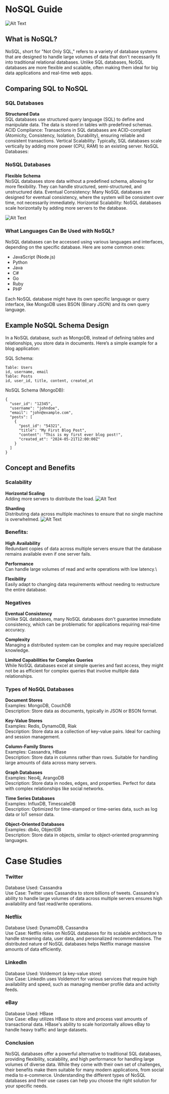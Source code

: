 # NoSQL Guide

![ Alt Text](1688042311973.png)

## What is NoSQL?
NoSQL, short for "Not Only SQL," refers to a variety of database systems that are designed to handle large volumes of data that don't necessarily fit into traditional relational databases. Unlike SQL databases, NoSQL databases are more flexible and scalable, often making them ideal for big data applications and real-time web apps.

## Comparing SQL to NoSQL
### SQL Databases

**Structured Data**\
SQL databases use structured query language (SQL) to define and manipulate data. The data is stored in tables with predefined schemas.
ACID Compliance: Transactions in SQL databases are ACID-compliant (Atomicity, Consistency, Isolation, Durability), ensuring reliable and consistent transactions.
Vertical Scalability: Typically, SQL databases scale vertically by adding more power (CPU, RAM) to an existing server.
NoSQL Databases:

### NoSQL Databases
**Flexible Schema**\
NoSQL databases store data without a predefined schema, allowing for more flexibility. They can handle structured, semi-structured, and unstructured data.
Eventual Consistency: Many NoSQL databases are designed for eventual consistency, where the system will be consistent over time, not necessarily immediately.
Horizontal Scalability: NoSQL databases scale horizontally by adding more servers to the database.


![ Alt Text](sql-vs-nosql.png)

### What Languages Can Be Used with NoSQL?
NoSQL databases can be accessed using various languages and interfaces, depending on the specific database. Here are some common ones:

- JavaScript (Node.js)
- Python
- Java
- C#
- Go
- Ruby
- PHP



Each NoSQL database might have its own specific language or query interface, like MongoDB uses BSON (Binary JSON) and its own query language.

## Example NoSQL Schema Design

In a NoSQL database, such as MongoDB, instead of defining tables and relationships, you store data in documents. Here’s a simple example for a blog application:

SQL Schema:
```
Table: Users
id, username, email
Table: Posts
id, user_id, title, content, created_at
```

NoSQL Schema (MongoDB):

```
{
  "user_id": "12345",
  "username": "johndoe",
  "email": "john@example.com",
  "posts": [
    {
      "post_id": "54321",
      "title": "My First Blog Post",
      "content": "This is my first ever blog post!",
      "created_at": "2024-05-21T12:00:00Z"
    }
  ]
}
```

## Concept and Benefits
### Scalability
**Horizontal Scaling**\
Adding more servers to distribute the load.
![ Alt Text](image-326.png)

**Sharding**\
Distributing data across multiple machines to ensure that no single machine is overwhelmed.
![ Alt Text](sharding-example.png)
### Benefits:
**High Availability**\
Redundant copies of data across multiple servers ensure that the database remains available even if one server fails.

**Performance**\
Can handle large volumes of read and write operations with low latency.\

**Flexibility**\
Easily adapt to changing data requirements without needing to restructure
the entire database.

### Negatives

**Eventual Consistency**\
Unlike SQL databases, many NoSQL databases don't guarantee immediate consistency, which can be problematic for applications requiring real-time accuracy.

**Complexity**\
Managing a distributed system can be complex and may require specialized knowledge.

**Limited Capabilities for Complex Queries**\
While NoSQL databases excel at simple queries and fast access, they might not be as efficient for complex queries that involve multiple data relationships.

### Types of NoSQL Databases
**Document Stores**\
Examples: MongoDB, CouchDB\
Description: Store data as documents, typically in JSON or BSON format.

**Key-Value Stores**\
Examples: Redis, DynamoDB, Riak\
Description: Store data as a collection of key-value pairs. Ideal for caching and session management.

**Column-Family Stores**\
Examples: Cassandra, HBase\
Description: Store data in columns rather than rows. Suitable for handling large amounts of data across many servers.

**Graph Databases**\
Examples: Neo4j, ArangoDB\
Description: Store data in nodes, edges, and properties. Perfect for data with complex relationships like social networks.

**Time Series Databases**\
Examples: InfluxDB, TimescaleDB\
Description: Optimized for time-stamped or time-series data, such as log data or IoT sensor data.

**Object-Oriented Databases**\
Examples: db4o, ObjectDB\
Description: Store data in objects, similar to object-oriented programming languages.

# Case Studies
### Twitter
Database Used: Cassandra\
Use Case: Twitter uses Cassandra to store billions of tweets. Cassandra's ability to handle large volumes of data across multiple servers ensures high availability and fast read/write operations.

### Netflix
Database Used: DynamoDB, Cassandra\
Use Case: Netflix relies on NoSQL databases for its scalable architecture to handle streaming data, user data, and personalized recommendations. The distributed nature of NoSQL databases helps Netflix manage massive amounts of data efficiently.

### LinkedIn
Database Used: Voldemort (a key-value store)\
Use Case: LinkedIn uses Voldemort for various services that require high availability and speed, such as managing member profile data and activity feeds.

### eBay
Database Used: HBase\
Use Case: eBay utilizes HBase to store and process vast amounts of transactional data. HBase's ability to scale horizontally allows eBay to handle heavy traffic and large datasets.

### Conclusion
NoSQL databases offer a powerful alternative to traditional SQL databases, providing flexibility, scalability, and high performance for handling large volumes of diverse data. While they come with their own set of challenges, their benefits make them suitable for many modern applications, from social media to e-commerce. Understanding the different types of NoSQL databases and their use cases can help you choose the right solution for your specific needs.